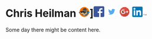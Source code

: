 Chris Heilman [![Chris Heilman - Keybase](imgs/keybase.png)](https://keybase.io/cheilman)][![Chris Heilman - Facebook](imgs/facebook.png)](https://www.facebook.com/chris.heilman) [![Chris Heilman - Twitter](imgs/twitter.png)](https://twitter.com/cheilman) [![Chris Heilman - Google+](imgs/gplus.png)](https://plus.google.com/+ChrisHeilman) [![Chris Heilman - LinkedIn](imgs/linkedin.png)](https://www.linkedin.com/in/chrisheilman)
==================================================================================================================================================================================================================================================================================================================================================================

Some day there might be content here.
